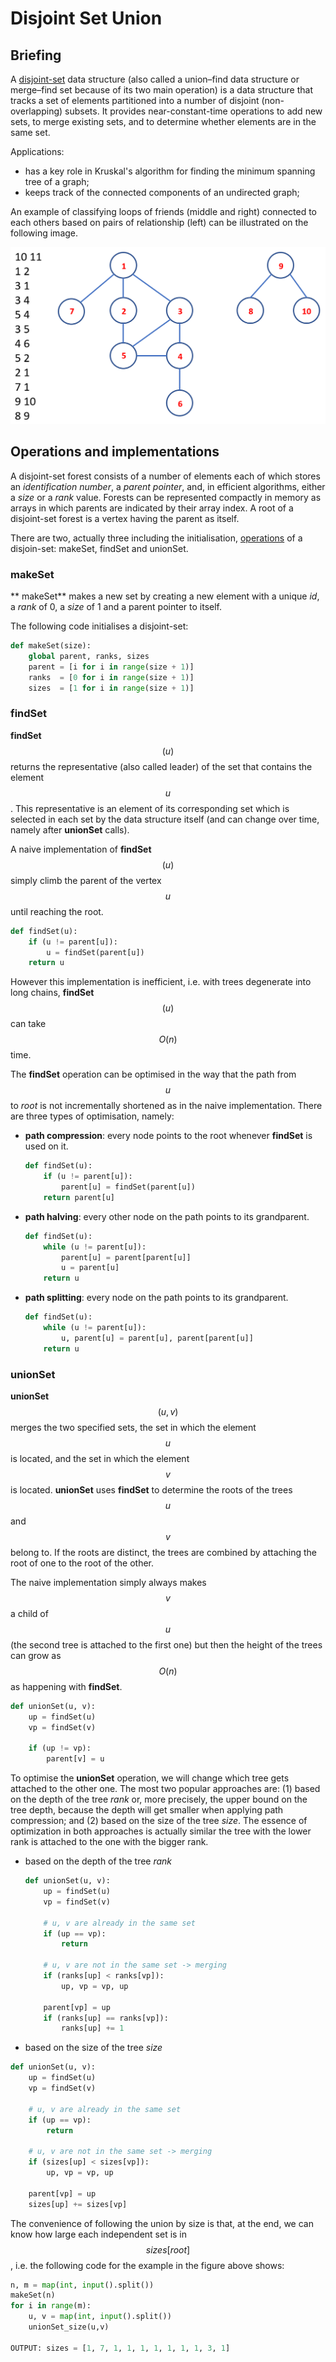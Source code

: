 # Disjoint Set Union

## Briefing
A [disjoint-set](https://en.wikipedia.org/wiki/Disjoint-set_data_structure) data structure (also called a union–find data structure or merge–find set because of its two main operation) is a data structure that tracks a set of elements partitioned into a number of disjoint (non-overlapping) subsets. It provides near-constant-time operations to add new sets, to merge existing sets, and to determine whether elements are in the same set.

Applications:

- has a key role in Kruskal's algorithm for finding the minimum spanning tree of a graph;
- keeps track of the connected components of an undirected graph;

An example of classifying loops of friends (middle and right) connected to each others based on pairs of relationship (left) can be illustrated on the following image.

![Example of a Disjoint Set Union](../../.gitbook/assets/dsu.png)


## Operations and implementations
A disjoint-set forest consists of a number of elements each of which stores an _identification number_, a _parent pointer_, and, in efficient algorithms, either a _size_ or a _rank_ value. Forests can be represented compactly in memory as arrays in which parents are indicated by their array index. A root of a disjoint-set forest is a vertex having the parent as itself.

There are two, actually three including the initialisation, [operations](https://cp-algorithms.com/data_structures/disjoint_set_union.html) of a disjoin-set: makeSet, findSet and unionSet.

### makeSet
** makeSet** makes a new set by creating a new element with a unique _id_, a _rank_ of 0, a _size_ of 1 and a parent pointer to itself.

The following code initialises a disjoint-set:

```python
def makeSet(size):
    global parent, ranks, sizes
    parent = [i for i in range(size + 1)]
    ranks  = [0 for i in range(size + 1)]
    sizes  = [1 for i in range(size + 1)]
```


### findSet
**findSet**$$(u)$$ returns the representative (also called leader) of the set that contains the element $$u$$. This representative is an element of its corresponding set which is selected in each set by the data structure itself (and can change over time, namely after **unionSet** calls).

A naive implementation of **findSet**$$(u)$$ simply climb the parent of the vertex $$u$$ until reaching the root. 

```python
def findSet(u):
    if (u != parent[u]):
        u = findSet(parent[u])       
    return u
```

However this implementation is inefficient, i.e. with trees degenerate into long chains, **findSet**$$(u)$$ can take $$O(n)$$ time. 

The **findSet** operation can be optimised in the way that the path from $$u$$ to _root_ is not incrementally shortened as in the naive implementation. There are three types of optimisation, namely:

- **path compression**: every node points to the root whenever **findSet** is used on it.
  ```python
  def findSet(u):
      if (u != parent[u]):
          parent[u] = findSet(parent[u])       
      return parent[u]
  ```
- **path halving**: every other node on the path points to its grandparent.
  ```python
  def findSet(u):
      while (u != parent[u]):
          parent[u] = parent[parent[u]]
          u = parent[u]      
      return u
  ```
- **path splitting**: every node on the path points to its grandparent.
  ```python
  def findSet(u):
      while (u != parent[u]):
          u, parent[u] = parent[u], parent[parent[u]]   
      return u
  ```


### unionSet
**unionSet**$$(u,v)$$ merges the two specified sets, the set in which the element $$u$$ is located, and the set in which the element $$v$$is located. **unionSet** uses **findSet** to determine the roots of the trees $$u$$ and $$v$$ belong to. If the roots are distinct, the trees are combined by attaching the root of one to the root of the other. 

The naive implementation simply always makes $$v$$ a child of $$u$$ (the second tree is attached to the first one) but then the height of the trees can grow as $$O(n)$$ as happening with **findSet**.
```python
def unionSet(u, v):
    up = findSet(u)
    vp = findSet(v)   
    
    if (up != vp):
        parent[v] = u
```

To optimise the **unionSet** operation, we will change which tree gets attached to the other one. The most two popular approaches are: (1) based on the depth of the tree _rank_ or, more precisely, the upper bound on the tree depth, because the depth will get smaller when applying path compression; and (2) based on the size of the tree _size_. The essence of optimization in both approaches is actually similar the tree with the lower rank is attached to the one with the bigger rank.

- based on the depth of the tree _rank_
  ```python
  def unionSet(u, v):
      up = findSet(u)
      vp = findSet(v)   
      
      # u, v are already in the same set
      if (up == vp):
          return
      
      # u, v are not in the same set -> merging
      if (ranks[up] < ranks[vp]):
          up, vp = vp, up
          
      parent[vp] = up
      if (ranks[up] == ranks[vp]):
          ranks[up] += 1  
  ```

- based on the size of the tree _size_
```python
def unionSet(u, v):
    up = findSet(u)
    vp = findSet(v)   
    
    # u, v are already in the same set
    if (up == vp):
        return
    
    # u, v are not in the same set -> merging
    if (sizes[up] < sizes[vp]):
        up, vp = vp, up
        
    parent[vp] = up
    sizes[up] += sizes[vp]
```

The convenience of following the union by size is that, at the end, we can know how large each independent set is in $$sizes[root]$$, i.e. the following code for the example in the figure above shows:
```python
n, m = map(int, input().split())
makeSet(n)
for i in range(m):
    u, v = map(int, input().split())
    unionSet_size(u,v)
    
OUTPUT: sizes = [1, 7, 1, 1, 1, 1, 1, 1, 1, 3, 1]
```



